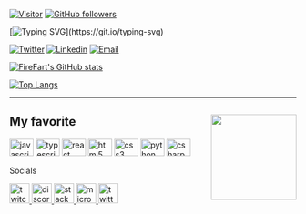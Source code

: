 [![Visitor](https://visitor-badge.laobi.icu/badge?page_id=Meaticus22.Meaticus22)](https://github.com/Meaticus22) [![GitHub followers](https://img.shields.io/github/followers/Meaticus22.svg?style=social&label=Follow)](https://github.com/Meaticus22?tab=followers)

[![Typing SVG](https://readme-typing-svg.demolab.com?font=Patua+One&size=100&pause=1000&color=0DAD3E&width=4350&height=500&lines=Hi%2C+my+name+is+Meaticus+%F0%9F%91%8B;I'm+a+student+right+now+%F0%9F%90%A7;But+my+ultimate+goal+is+to+work+in+the+cybersecurity+field+%F0%9F%9B%A1%EF%B8%8F%F0%9F%92%BB;I+consider+myself+a+polyglot+programmer;Because+I+am+fluent+in+many+different+languages;%F0%9F%98%84+Pronouns%3A+%22he%2Fhim%22;PWEN+THAT+SHELL!)](https://git.io/typing-svg)



[![Twitter](https://img.shields.io/twitter/follow/CyberMeaticus?style=for-the-badge&label=🛡️💻%20%40CyberMeaticus&logo=twitter&logoColor=00AEFF&labelColor=black&color=7fff00)](https://twitter.com/CyberMeaticus) [![Linkedin](https://img.shields.io/badge/🛡️💻%20CyberMeaticus-blue?style=for-the-badge&logo=Linkedin&logoColor=00AEFF&labelColor=black&color=black)](https://www.linkedin.com/in/CyberMeaticus/) [![Email](https://img.shields.io/badge/🛡️💻%20matic106@outlook.com-0078D4?style=for-the-badge&logo=Microsoft-Outlook&logoColor=00AEFF&labelColor=black&color=black)](mailto:matic106@outlook.com)

[![FireFart's GitHub stats](https://github-readme-stats.vercel.app/api?username=Meaticus22&count_private=true&show_icons=true&theme=chartreuse-dark)](https://twitter.com/CyberMeaticus)

[![Top Langs](https://github-readme-stats.vercel.app/api/top-langs/?username=Meaticus22&theme=chartreuse-dark&langs_count=8&layout=compact)](https://twitter.com/CyberMeaticus)

---

</details>

<h2>My&nbsp;<strong>favorite</strong><img src="https://i.gifer.com/BNOo.gif" style="float:right; height:150px" /></h2>

<p><img alt="javascript logo" src="https://cdn.jsdelivr.net/gh/devicons/devicon/icons/javascript/javascript-original.svg" style="height:30px; width:42px" /> <img alt="typescript logo" src="https://cdn.jsdelivr.net/gh/devicons/devicon/icons/typescript/typescript-plain.svg" style="height:30px; width:42px" /> <img alt="react logo" src="https://cdn.jsdelivr.net/gh/devicons/devicon/icons/react/react-original.svg" style="height:30px; width:42px" /> <img alt="html5 logo" src="https://cdn.jsdelivr.net/gh/devicons/devicon/icons/html5/html5-original.svg" style="height:30px; width:42px" /> <img alt="css3 logo" src="https://cdn.jsdelivr.net/gh/devicons/devicon/icons/css3/css3-original.svg" style="height:30px; width:42px" /> <img alt="python logo" src="https://cdn.jsdelivr.net/gh/devicons/devicon/icons/python/python-original.svg" style="height:30px; width:42px" /> <img alt="csharp logo" src="https://cdn.jsdelivr.net/gh/devicons/devicon/icons/csharp/csharp-original.svg" style="height:30px; width:42px" /></p>

<p>Socials</p>

<p><a href="https://www.twitch.tv/Meaticus" target="_blank"><img alt="twitch logo" src="https://img.shields.io/static/v1?message=Twitch&amp;logo=twitch&amp;label=&amp;color=9146FF&amp;logoColor=white&amp;labelColor=&amp;style=for-the-badge" style="height:35px" /> </a> <a href="https://discord.com/channels/@me/1048703331347988580" target="_blank"> <img alt="discord logo" src="https://img.shields.io/static/v1?message=Discord&amp;logo=discord&amp;label=&amp;color=7289DA&amp;logoColor=white&amp;labelColor=&amp;style=for-the-badge" style="height:35px" /> </a> <a href="https://stackoverflow.com/users/21421465/meaticus" target="_blank"> <img alt="stackoverflow logo" src="https://img.shields.io/static/v1?message=Stackoverflow&amp;logo=stackoverflow&amp;label=&amp;color=FE7A16&amp;logoColor=white&amp;labelColor=&amp;style=for-the-badge" style="height:35px" /> </a> <a href="mailto="> <img alt="microsoft-outlook logo" src="https://img.shields.io/static/v1?message=Outlook&amp;logo=microsoft-outlook&amp;label=&amp;color=0078D4&amp;logoColor=white&amp;labelColor=&amp;style=for-the-badge" style="height:35px" /> </a> <a href="https://twitter.com/CyberMeaticus" target="_blank"> <img alt="twitter logo" src="https://img.shields.io/static/v1?message=Twitter&amp;logo=twitter&amp;label=&amp;color=1DA1F2&amp;logoColor=white&amp;labelColor=&amp;style=for-the-badge" style="height:35px" /> </a></p>

<p>&nbsp;</p>

